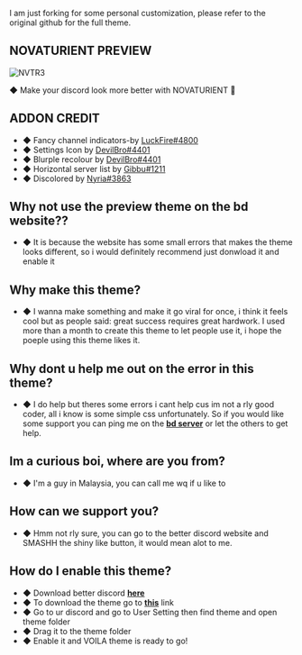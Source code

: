 I am just forking for some personal customization, please refer to the original github for the full theme.

## NOVATURIENT PREVIEW
![NVTR3](https://user-images.githubusercontent.com/84565593/144735234-6a8cb861-2b75-4625-8d7a-d96f67a8f501.png)

◆ Make your discord look more better with NOVATURIENT 🤪
## ADDON CREDIT
- ◆ Fancy channel indicators-by [LuckFire#4800](https://github.com/LuckFire)
- ◆ Settings Icon by [DevilBro#4401](https://github.com/mwittrien)
- ◆ Blurple recolour by [DevilBro#4401](https://github.com/mwittrien)
- ◆ Horizontal server list by [Gibbu#1211](https://github.com/Gibbu)
- ◆ Discolored by [Nyria#3863](https://github.com/NYRI4)
## Why not use the preview theme on the bd website??
- ◆ It is because the website has some small errors that makes the theme looks different, so i would definitely recommend just donwload it and enable it 
## Why make this theme?
- ◆ I wanna make something and make it go viral for once, i think it feels cool but as people said: great success requires great hardwork. I used more than a month to create this theme to let people use it, i hope the poeple using this theme likes it.
## Why dont u help me out on the error in this theme?
- ◆ I do help but theres some errors i cant help cus im not a rly good coder, all i know is some simple css unfortunately. So if you would like some support you can ping me on the [**bd server**](https://discord.gg/0Tmfo5ZbORCRqbAd) or let the others to get help.
## Im a curious boi, where are you from?
- ◆ I'm a guy in Malaysia, you can call me wq if u like to
## How can we support you?
- ◆ Hmm not rly sure, you can go to the better discord website and SMASHH the shiny like button, it would mean alot to me.
## How do I enable this theme?
- ◆ Download better discord [**here**](https://betterdiscord.app/)
- ◆ To download the theme go to [**this**](https://betterdiscord.app/theme/NOVATURIENT) link
- ◆ Go to ur discord and go to User Setting then find theme and open theme folder
- ◆ Drag it to the theme folder 
- ◆ Enable it and VOILA theme is ready to go!
